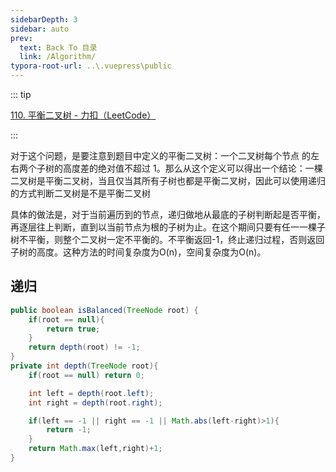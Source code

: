 ```yaml
---
sidebarDepth: 3
sidebar: auto
prev:
  text: Back To 目录
  link: /Algorithm/
typora-root-url: ..\.vuepress\public
---
```




::: tip

[110. 平衡二叉树 - 力扣（LeetCode）](https://leetcode.cn/problems/balanced-binary-tree/)

:::

对于这个问题，是要注意到题目中定义的平衡二叉树：一个二叉树每个节点 的左右两个子树的高度差的绝对值不超过 1。那么从这个定义可以得出一个结论：一棵二叉树是平衡二叉树，当且仅当其所有子树也都是平衡二叉树，因此可以使用递归的方式判断二叉树是不是平衡二叉树

具体的做法是，对于当前遍历到的节点，递归做地从最底的子树判断起是否平衡，再逐层往上判断，直到以当前节点为根的子树为止。在这个期间只要有任一一棵子树不平衡，则整个二叉树一定不平衡的。不平衡返回-1，终止递归过程，否则返回子树的高度。这种方法的时间复杂度为O(n)，空间复杂度为O(n)。

## 递归

```java
public boolean isBalanced(TreeNode root) {
    if(root == null){
        return true;
    }
    return depth(root) != -1;
}
private int depth(TreeNode root){
    if(root == null) return 0;

    int left = depth(root.left);
    int right = depth(root.right);

    if(left == -1 || right == -1 || Math.abs(left-right)>1){
        return -1;
    }
    return Math.max(left,right)+1;
}
```



